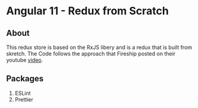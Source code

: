 # Angular 11 - Redux from Scratch

## About
This redux store is based on the RxJS libery and is a redux that is built from skretch. The Code follows the approach that Fireship posted on their youtube [video](https://www.youtube.com/watch?v=hG7v7quMMwM).

## Packages
1. ESLint
2. Prettier
